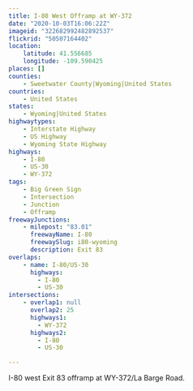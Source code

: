 ```yaml
---
title: I-80 West Offramp at WY-372
date: "2020-10-03T16:06:22Z"
imageid: "322682992482892537"
flickrid: "50507164402"
location:
    latitude: 41.556685
    longitude: -109.590425
places: []
counties:
    - Sweetwater County|Wyoming|United States
countries:
    - United States
states:
    - Wyoming|United States
highwaytypes:
    - Interstate Highway
    - US Highway
    - Wyoming State Highway
highways:
    - I-80
    - US-30
    - WY-372
tags:
    - Big Green Sign
    - Intersection
    - Junction
    - Offramp
freewayJunctions:
    - milepost: "83.01"
      freewayName: I-80
      freewaySlug: i80-wyoming
      description: Exit 83
overlaps:
    - name: I-80/US-30
      highways:
        - I-80
        - US-30
intersections:
    - overlap1: null
      overlap2: 25
      highways1:
        - WY-372
      highways2:
        - I-80
        - US-30

---
```

I-80 west Exit 83 offramp at WY-372/La Barge Road.